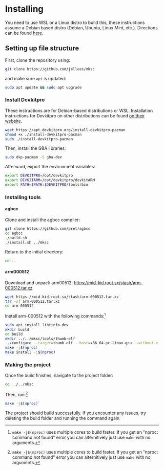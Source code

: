 # Installing

You need to use WSL or a Linux distro to build this, these instructions assume a Debian based distro (Debian, Ubuntu, Linux Mint, etc.). Directions can be found [here](https://learn.microsoft.com/en-us/windows/wsl/install).

## Setting up file structure
First, clone the repository using:
```sh
git clone https://github.com/jellees/mksc
```
and make sure `apt` is updated:
```sh
sudo apt update && sudo apt upgrade
```
### Install Devkitpro
These instructions are for Debian-based distributions or WSL. Installation instructions for Devkitpro on other distributions can be found [on their website](https://devkitpro.org/wiki/Getting_Started).
```sh
wget https://apt.devkitpro.org/install-devkitpro-pacman
chmod +x ./install-devkitpro-pacman
sudo ./install-devkitpro-pacman
```
Then, install the GBA libraries:
```sh
sudo dkp-pacman -S gba-dev
```
Afterward, export the environment variables:
```sh
export DEVKITPRO=/opt/devkitpro
export DEVKITARM=/opt/devkitpro/devkitARM
export PATH=$PATH:$DEVKITPRO/tools/bin
```
### Installing tools
#### agbcc
Clone and install the agbcc compiler:
```sh
git clone https://github.com/pret/agbcc
cd agbcc
./build.sh
./install.sh ../mksc
```
Return to the initial directory:
```sh
cd ..
```
#### arm000512
Download and unpack arm00512: https://mid-kid.root.sx/stash/arm-000512.tar.xz
```sh
wget https://mid-kid.root.sx/stash/arm-000512.tar.xz
tar -xf arm-000512.tar.xz
cd arm-000512
```
Install arm-000512 with the following commands:[^1]
```sh
sudo apt install libtinfo-dev
mkdir build
cd build
mkdir ../../mksc/tools/thumb-elf
../configure --target=thumb-elf --host=x86_64-pc-linux-gnu --without-x --prefix=$PWD/../../mksc/tools/thumb-elf
make -j$(nproc)
make install -j$(nproc)
```
### Making the project
Once the build finishes, navigate to the project folder:
```sh
cd ../../mksc
```
Then, run:[^1]
```sh
make -j$(nproc)`
```
The project should build successfully. If you encounter any issues, try deleting the build folder and running the command again.

[^1]: `make -j$(nproc)` uses multiple cores to build faster. If you get an "nproc: command not found" error you can alternitively just use `make` with no arguments.
